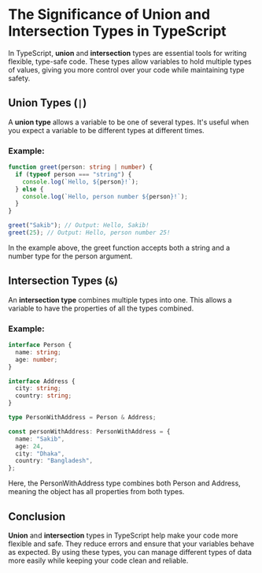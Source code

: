 # The Significance of Union and Intersection Types in TypeScript

In TypeScript, **union** and **intersection** types are essential tools for writing flexible, type-safe code. These types allow variables to hold multiple types of values, giving you more control over your code while maintaining type safety.

## Union Types (`|`)

A **union type** allows a variable to be one of several types. It's useful when you expect a variable to be different types at different times.

### Example:

```typescript
function greet(person: string | number) {
  if (typeof person === "string") {
    console.log(`Hello, ${person}!`);
  } else {
    console.log(`Hello, person number ${person}!`);
  }
}

greet("Sakib"); // Output: Hello, Sakib!
greet(25); // Output: Hello, person number 25!
```

In the example above, the greet function accepts both a string and a number type for the person argument.

## Intersection Types (`&`)

An **intersection type** combines multiple types into one. This allows a variable to have the properties of all the types combined.

### Example:

```typescript
interface Person {
  name: string;
  age: number;
}

interface Address {
  city: string;
  country: string;
}

type PersonWithAddress = Person & Address;

const personWithAddress: PersonWithAddress = {
  name: "Sakib",
  age: 24,
  city: "Dhaka",
  country: "Bangladesh",
};
```

Here, the PersonWithAddress type combines both Person and Address, meaning the object has all properties from both types.

## Conclusion

**Union** and **intersection** types in TypeScript help make your code more flexible and safe. They reduce errors and ensure that your variables behave as expected. By using these types, you can manage different types of data more easily while keeping your code clean and reliable.
